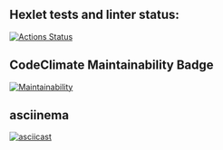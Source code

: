 ## Hexlet tests and linter status:
[![Actions Status](https://github.com/PHPUSER-218/php-project-45/actions/workflows/hexlet-check.yml/badge.svg)](https://github.com/PHPUSER-218/php-project-45/actions)
##  CodeClimate Maintainability Badge
[![Maintainability](https://api.codeclimate.com/v1/badges/c914c3c21e908affda24/maintainability)](https://codeclimate.com/github/PHPUSER-218/php-project-45/maintainability)
## asciinema
[![asciicast](https://asciinema.org/a/MzBUv3vtb9Z5PwwSTZvqQqJTB.svg)](https://asciinema.org/a/MzBUv3vtb9Z5PwwSTZvqQqJTB)
